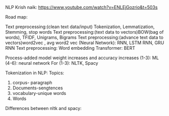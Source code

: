 
NLP
Krish naik:
https://www.youtube.com/watch?v=ENLEjGozrio&t=503s


Road map:

Text preprocessing:(clean text data/input) Tokenization, Lemmatization, Stemming,  stop words
Text preprocessing:(text data to vectors)BOW(bag of words), TFIDF, Unigrams, Bigrams
Text preprocessing:(advance text data to vectors)word2vec , avg word2 vec
(Neural Network): RNN, LSTM RNN, GRU RNN
Text preprocessing: Word embedding
Transformer: BERT


Process-added model weight increases and accuracy increases
(1-3): ML   (4-6): neural network
For (1-3): NLTK, Spacy

Tokenization in NLP:
Topics:
1. corpus- paragraph
2. Documents-sengtences
3. vocabulary-unique words
4. Words

Differences between nltk and spacy:
